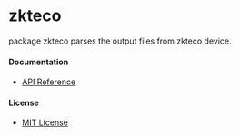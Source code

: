 # zkteco

package zkteco parses the output files from zkteco device.



#### Documentation
* [API Reference](http://godoc.org/github.com/athrunecho/zkteco)

#### License
* [MIT License](./LICENSE) 
